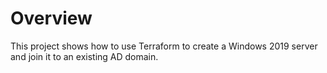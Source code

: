 # Overview

This project shows how to use Terraform to create a Windows 2019 server and join it to an existing AD domain.


